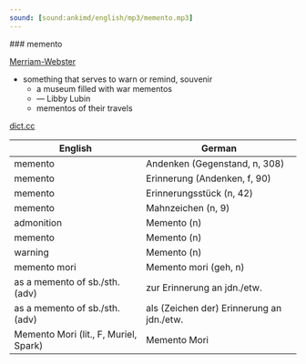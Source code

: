 ```yaml
---
sound: [sound:ankimd/english/mp3/memento.mp3]
---
```


\### memento

[Merriam-Webster](https://www.merriam-webster.com/dictionary/memento)

- something that serves to warn or remind, souvenir
    - a museum filled with war mementos
    - — Libby Lubin
    - mementos of their travels

[dict.cc](https://www.dict.cc/memento)

| English        | German       |
| -------------- | ------------ |
| memento | Andenken (Gegenstand, n, 308) |
| memento | Erinnerung (Andenken, f, 90) |
| memento | Erinnerungsstück (n, 42) |
| memento | Mahnzeichen (n, 9) |
| admonition | Memento (n) |
| memento | Memento (n) |
| warning | Memento (n) |
| memento mori | Memento mori (geh, n) |
| as a memento of sb./sth. (adv) | zur Erinnerung an jdn./etw. |
| as a memento of sb./sth. (adv) | als (Zeichen der) Erinnerung an jdn./etw. |
| Memento Mori (lit., F, Muriel, Spark) | Memento Mori |
